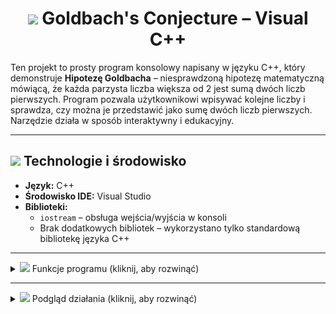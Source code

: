 <h1 align="center"><img src="https://img.icons8.com/ios-filled/50/FFFFFF/123.png" height="22px" /> Goldbach's Conjecture – Visual C++</h1>

Ten projekt to prosty program konsolowy napisany w języku C++, który demonstruje **Hipotezę Goldbacha** – niesprawdzoną hipotezę matematyczną mówiącą, że każda parzysta liczba większa od 2 jest sumą dwóch liczb pierwszych. Program pozwala użytkownikowi wpisywać kolejne liczby i sprawdza, czy można je przedstawić jako sumę dwóch liczb pierwszych. Narzędzie działa w sposób interaktywny i edukacyjny.

---

## <img src="https://img.icons8.com/pastel-glyph/64/FFFFFF/code--v2.png" height="22px" /> Technologie i środowisko

- **Język:** C++  
- **Środowisko IDE:** Visual Studio  
- **Biblioteki:**  
  - `iostream` – obsługa wejścia/wyjścia w konsoli  
  - Brak dodatkowych bibliotek – wykorzystano tylko standardową bibliotekę języka C++

---

<details>
  <summary><img src="https://img.icons8.com/ios-filled/50/FFFFFF/pin.png" height="22px"/> Funkcje programu (kliknij, aby rozwinąć)</summary>

### 1. `czyPierwsza(int n)`
Funkcja sprawdzająca, czy dana liczba jest liczbą pierwszą.  
Zwraca `true`, jeśli liczba jest pierwsza, `false` w przeciwnym przypadku.  
- Działa w oparciu o dzielenie próbne do pierwiastka z liczby.

---

### 2. `main()`
Główna funkcja programu obsługująca:
- Pętlę wejściową użytkownika
- Walidację wprowadzonej liczby
- Wyszukiwanie par liczb pierwszych sumujących się do danej liczby
- Wyświetlanie wyników w formacie:  
  `10 = 3 + 7`  
  `10 = 5 + 5`
- Komunikat końcowy:  
  `Hipoteza Goldbacha obalona!` (gdy nie znaleziono żadnej pary)

---

### 3. Zmienne pomocnicze:
- `int liczba` – przechowuje liczbę podaną przez użytkownika  
- `bool znaleziono` – flaga informująca, czy znaleziono poprawną parę liczb pierwszych  
- `int i, j` – liczby pierwsze składowe testowane w każdej iteracji

</details>

---

<details>
  <summary><img src="https://img.icons8.com/ios-filled/50/FFFFFF/camera.png" height="22px"/> Podgląd działania (kliknij, aby rozwinąć)</summary>

Poniżej przykład działania aplikacji w terminalu (folder `/images`):

<img src="goldbach-conjecture/images/result1.png" alt="Podgląd działania" width="700"/>

</details>
